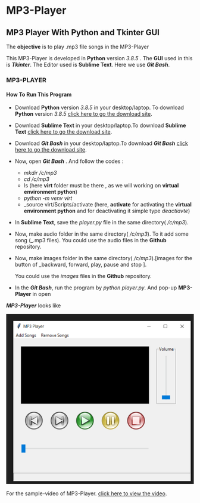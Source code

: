 # MP3-Player

## MP3 Player With Python and Tkinter GUI

The **objective** is to play .mp3 file songs in the MP3-Player  

This MP3-Player is developed in **Python** version _3.8.5_ . 
The **GUI** used in this is **_Tkinter_**. 
The Editor used is **Sublime Text**. 
Here we use **_Git Bash_**. 


### MP3-PLAYER
#### How To Run This Program
* Download  **Python** version _3.8.5_ in your desktop/laptop. To download **Python** version _3.8.5_ <a href="https://www.python.org/downloads/windows/">click here to go the download site</a>.

* Download **Sublime Text**  in your desktop/laptop.To download **Sublime Text** <a href="https://www.sublimetext.com/3">click here to go the download site</a>.

* Download **_Git Bash_**  in your desktop/laptop.To download **_Git Bash_** <a href="https://git-scm.com/downloads">click here to go the download site</a>.

* Now, open **_Git Bash_** . And follow the codes :
    * _mkdir /c/mp3_
    * _cd /c/mp3_
    * ls
    (here **virt** folder must be there , as we will working on **virtual environment python**)
    * _python -m venv virt_
    * _source virt/Scripts/activate
    (here, **activate** for activating the **virtual environment python** and for deactivating it simple type _deactiavte_)
    
* In **Sublime Text**, save the _player.py_ file in the same directory( _/c/mp3_).

* Now, make audio folder in the same directory( _/c/mp3_). To it add some song (_.mp3 files).
You could use the audio files in the **Github** repository.
* Now, make images folder in the same directory( _/c/mp3_).[images for the button of _backward, forward, play, pause and stop ].

  You could use the _images_ files in the **Github** repository.
  
* In the **_Git Bash_**, run the program by _python player.py_. And pop-up **MP3-Player** in open 

**_MP3-Player_** looks like


![](/screenshot.png)


For the sample-video of MP3-Player. <a href="https://github.com/souravmajhi22/MP3-Player/blob/master/recording.mp4">click here to view the video</a>.
